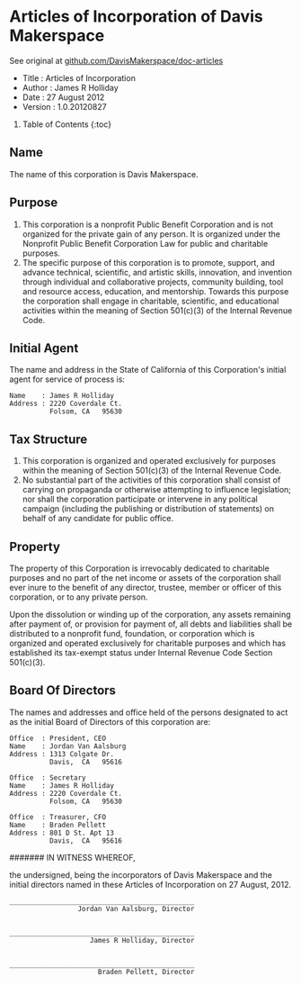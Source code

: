 # Articles of Incorporation of Davis Makerspace

See original at [github.com/DavisMakerspace/doc-articles](https://github.com/DavisMakerspace/doc-articles)

* Title             : Articles of Incorporation
* Author            : James R Holliday
* Date              : 27 August 2012
* Version           : 1.0.20120827

1. Table of Contents
{:toc}

## Name

The name of this corporation is Davis Makerspace.

## Purpose

1. This corporation is a nonprofit Public Benefit Corporation and is not organized for the private gain of any person. It is organized under the Nonprofit Public Benefit Corporation Law for public and charitable purposes.
2. The specific purpose of this corporation is to promote, support, and advance technical, scientific, and artistic skills, innovation, and invention through individual and collaborative projects, community building, tool and resource access, education, and mentorship.  Towards this purpose the corporation shall engage in charitable, scientific, and educational activities within the meaning of Section 501(c)(3) of the Internal Revenue Code.

## Initial Agent

The name and address in the State of California of this Corporation's initial agent for service of process is:

    Name    : James R Holliday 
    Address : 2220 Coverdale Ct.
              Folsom, CA   95630

## Tax Structure

1. This corporation is organized and operated exclusively for purposes within the meaning of Section 501(c)(3) of the Internal Revenue Code.
2. No substantial part of the activities of this corporation shall consist of carrying on propaganda or otherwise attempting to influence legislation; nor shall the corporation participate or intervene in any political campaign (including the publishing or distribution of statements) on behalf of any candidate for public office.

## Property

The property of this Corporation is irrevocably dedicated to charitable purposes and no part of the net income or assets of the corporation shall ever inure to the benefit of any director, trustee, member or officer of this corporation, or to any private person.

Upon the dissolution or winding up of the corporation, any assets remaining after payment of, or provision for payment of, all debts and liabilities shall be distributed to a nonprofit fund, foundation, or corporation which is organized and operated exclusively for charitable purposes and which has established its tax-exempt status under Internal Revenue Code Section 501(c)(3).

## Board Of Directors

The names and addresses and office held of the persons designated to act as the initial Board of Directors of this corporation are:

    Office  : President, CEO
    Name    : Jordan Van Aalsburg
    Address : 1313 Colgate Dr.
              Davis,  CA   95616

    Office  : Secretary
    Name    : James R Holliday
    Address : 2220 Coverdale Ct.
              Folsom, CA   95630

    Office  : Treasurer, CFO
    Name    : Braden Pellett
    Address : 801 D St. Apt 13
              Davis,  CA   95616

####### IN WITNESS WHEREOF,

the undersigned, being the incorporators of Davis Makerspace and the initial directors named in these Articles of Incorporation on 27 August, 2012.

    
    ______________________________________________
                     Jordan Van Aalsburg, Director
    
    
    ______________________________________________
                        James R Holliday, Director
    
    
    ______________________________________________
                          Braden Pellett, Director
